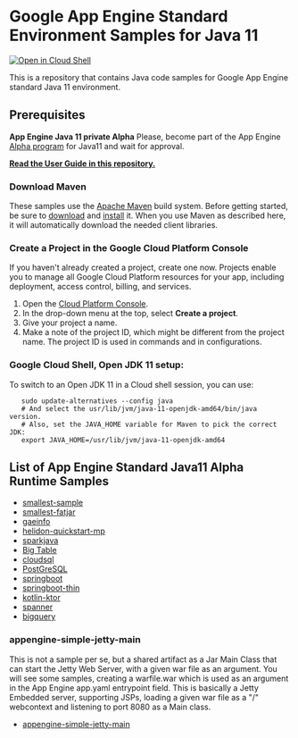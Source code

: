 # Google App Engine Standard Environment Samples for Java 11

<a href="https://console.cloud.google.com/cloudshell/open?git_repo=https://github.com/ludoch/samples&page=editor&open_in_editor=java11/README.md">
<img alt="Open in Cloud Shell" src ="http://gstatic.com/cloudssh/images/open-btn.png"></a>

This is a repository that contains Java code samples for Google App Engine
standard Java 11 environment.


## Prerequisites


**App Engine Java 11 private Alpha** Please, become part of the App Engine [Alpha program](https://docs.google.com/forms/d/e/1FAIpQLSf5uE5eknJjFEmcVBI6sMitBU0QQ1LX_J7VrA_OTQabo6EEEw/viewform) for Java11 and wait for approval.

[**Read the User Guide in this repository.**](UserGuide.md)

### Download Maven

These samples use the [Apache Maven][maven] build system. Before getting
started, be sure to [download][maven-download] and [install][maven-install] it.
When you use Maven as described here, it will automatically download the needed
client libraries.

[maven]: https://maven.apache.org
[maven-download]: https://maven.apache.org/download.cgi
[maven-install]: https://maven.apache.org/install.html

### Create a Project in the Google Cloud Platform Console

If you haven't already created a project, create one now. Projects enable you to
manage all Google Cloud Platform resources for your app, including deployment,
access control, billing, and services.

1. Open the [Cloud Platform Console][cloud-console].
1. In the drop-down menu at the top, select **Create a project**.
1. Give your project a name.
1. Make a note of the project ID, which might be different from the project
   name. The project ID is used in commands and in configurations.

[cloud-console]: https://console.cloud.google.com/

### Google Cloud Shell, Open JDK 11 setup:

To switch to an Open JDK 11 in a Cloud shell session, you can use:

```
   sudo update-alternatives --config java
   # And select the usr/lib/jvm/java-11-openjdk-amd64/bin/java version.
   # Also, set the JAVA_HOME variable for Maven to pick the correct JDK:
   export JAVA_HOME=/usr/lib/jvm/java-11-openjdk-amd64
```

## List of App Engine Standard Java11 Alpha Runtime Samples
  
 - [smallest-sample](smallest-sample)
 - [smallest-fatjar](smallest-fatjar)
 - [gaeinfo](gaeinfo)
 - [helidon-quickstart-mp](helidon-quickstart-mp)
 - [sparkjava](sparkjava)
 - [Big Table](bigtable)
 - [cloudsql](cloudsql)
 - [PostGreSQL](cloud-sqlpostgres)
 - [springboot](springboot)
 - [springboot-thin](springboot-thin)
 - [kotlin-ktor](kotlin-ktor)
 - [spanner](spanner)
 - [bigquery](bigquery)

### appengine-simple-jetty-main

This is not a sample per se, but a shared artifact as a Jar Main Class that can start the Jetty Web Server, with a given war file as an argument.
You will see some samples, creating a warfile.war which is used as an argument in the App Engine app.yaml entrypoint field.
This is basically a Jetty Embedded server, supporting JSPs, loading a given war file as a "/" webcontext and listening to port 8080 as a Main class.

- [appengine-simple-jetty-main](appengine-simple-jetty-main)

